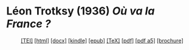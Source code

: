 # Léon Trotksy (1936)  <em>Où va la France ?</em> 

<header> <a target="_blank" title="Source XML/TEI" class="mime48 tei" href="https://hurlus.github.io/tei/trotsky1936_france.xml">[TEI]</a>  <a target="_blank" title="HTML une page" class="mime48 html" href="https://hurlus.github.io/trotsky1936_france/trotsky1936_france.html">[html]</a>  <a target="_blank" title="Bureautique (LibreOffice, MS.Word)" class="mime48 docx" href="https://hurlus.github.io/trotsky1936_france/trotsky1936_france.docx">[docx]</a>  <a target="_blank" title="Amazon.kindle" class="mime48 mobi" href="https://hurlus.github.io/trotsky1936_france/trotsky1936_france.mobi">[kindle]</a>  <a target="_blank" title="EPUB, pour liseuses et téléphones" class="mime48 epub" href="https://hurlus.github.io/trotsky1936_france/trotsky1936_france.epub">[epub]</a>  <a target="_blank" title="LaTeX" class="mime48 tex" href="https://hurlus.github.io/trotsky1936_france/trotsky1936_france.tex">[TeX]</a>  <a target="_blank" title="PDF à imprimer, A4 2 colonnes" class="mime48 pdf" href="https://hurlus.github.io/trotsky1936_france/trotsky1936_france.pdf">[pdf]</a>  <a target="_blank" title="PDF à lire, A5 une colonne" class="mime48 a5" href="https://hurlus.github.io/trotsky1936_france/trotsky1936_france_a5.pdf">[pdf a5]</a>  <a target="_blank" title="Brochure à agrafer, pdf imposé pour imprimante recto/verso" class="mime48 brochure" href="https://hurlus.github.io/trotsky1936_france/trotsky1936_france_brochure.pdf">[brochure]</a> </header>
